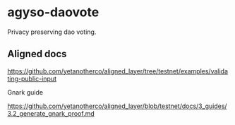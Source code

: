 # agyso-daovote

Privacy preserving dao voting.

## Aligned docs

https://github.com/yetanotherco/aligned_layer/tree/testnet/examples/validating-public-input

Gnark guide

https://github.com/yetanotherco/aligned_layer/blob/testnet/docs/3_guides/3.2_generate_gnark_proof.md